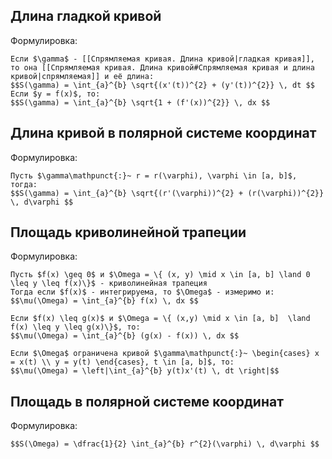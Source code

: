 ## Длина гладкой кривой
Формулировка:
```spoiler-markdown
Если $\gamma$ - [[Спрямляемая кривая. Длина кривой|гладкая кривая]], то она [[Спрямляемая кривая. Длина кривой#Спрямляемая кривая и длина кривой|спрямляемая]] и её длина:
$$S(\gamma) = \int_{a}^{b} \sqrt{(x'(t))^{2} + (y'(t))^{2}} \, dt $$
Если $y = f(x)$, то:
$$S(\gamma) = \int_{a}^{b} \sqrt{1 + (f'(x))^{2}} \, dx $$
```

## Длина кривой в полярной системе координат
Формулировка:
```spoiler-markdown
Пусть $\gamma\mathpunct{:}~ r = r(\varphi), \varphi \in [a, b]$, тогда:
$$S(\gamma) = \int_{a}^{b} \sqrt{(r'(\varphi))^{2} + (r(\varphi))^{2}} \, d\varphi $$
```

## Площадь криволинейной трапеции
Формулировка:
```spoiler-markdown
Пусть $f(x) \geq 0$ и $\Omega = \{ (x, y) \mid x \in [a, b] \land 0 \leq y \leq f(x)\}$ - криволинейная трапеция
Тогда если $f(x)$ - интегрируема, то $\Omega$ - измеримо и:
$$\mu(\Omega) = \int_{a}^{b} f(x) \, dx $$

Если $f(x) \leq g(x)$ и $\Omega = \{ (x,y) \mid x \in [a, b]  \land f(x) \leq y \leq g(x)\}$, то:
$$\mu(\Omega) = \int_{a}^{b} (g(x) - f(x)) \, dx $$

Если $\Omega$ ограничена кривой $\gamma\mathpunct{:}~ \begin{cases} x = x(t) \\ y = y(t) \end{cases}, t \in [a, b]$, то:
$$\mu(\Omega) = \left|\int_{a}^{b} y(t)x'(t) \, dt \right|$$
```

## Площадь в полярной системе координат
Формулировка:
```spoiler-markdown
$$S(\Omega) = \dfrac{1}{2} \int_{a}^{b} r^{2}(\varphi) \, d\varphi $$
```